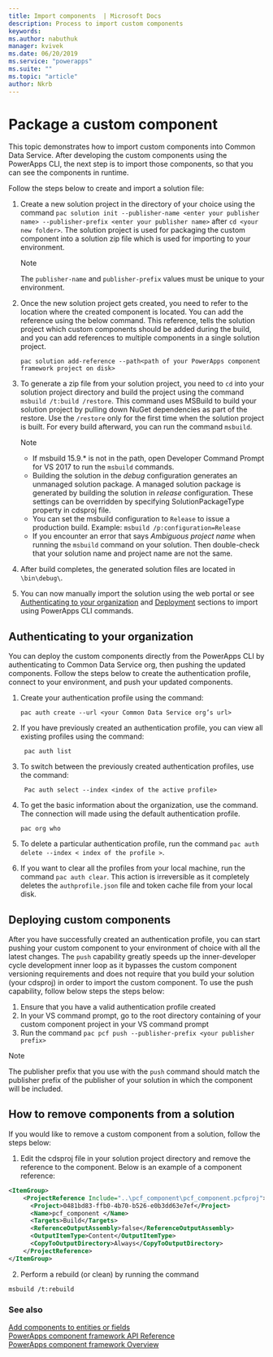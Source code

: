 ```yaml
---
title: Import components  | Microsoft Docs
description: Process to import custom components
keywords:
ms.author: nabuthuk
manager: kvivek
ms.date: 06/20/2019
ms.service: "powerapps"
ms.suite: ""
ms.topic: "article"
author: Nkrb
---
```


# Package a custom component

This topic demonstrates how to import custom components into Common Data Service. After developing the custom components using the PowerApps CLI, the next step is to import those components, so that you can see the components in runtime.

Follow the steps below to create and import a solution file:

1. Create a new solution project in the directory of your choice using the command `pac solution init --publisher-name <enter your publisher name> --publisher-prefix <enter your publisher name>` after `cd <your new folder>`. The solution project is used for packaging the custom component into a solution zip file which is used for importing to your environment.

   > [!NOTE]
   > The `publisher-name` and `publisher-prefix` values must be unique to your environment.
 
   
2. Once the new solution project gets created, you need to refer to the location where the created component is located. You can add the reference using the below command. This reference, tells the solution project which custom components should be added during the build, and you can add references to multiple components in a single solution project.

    ```CLI   
    pac solution add-reference --path<path of your PowerApps component framework project on disk>
    ```

3. To generate a zip file from your solution project, you need to `cd` into your solution project directory and build the project using the command `msbuild /t:build /restore`. This command uses MSBuild to build your solution project by pulling down NuGet dependencies as part of the restore. Use the `/restore` only for the first time when the solution project is built. For every build afterward, you can run the command `msbuild`.

    > [!NOTE]
    > - If msbuild 15.9.* is not in the path, open Developer Command Prompt for VS 2017 to run the `msbuild` commands.    
    > - Building the solution in the *debug* configuration generates an unmanaged solution package. A managed solution package is generated by building the solution in *release* configuration. These settings can be overridden by specifying SolutionPackageType property in cdsproj file.
    > - You can set the msbuild configuration to `Release` to issue a production build. Example: `msbuild /p:configuration=Release` 
    > - If you encounter an error that says *Ambiguous project name* when running the `msbuild` command on your solution. Then double-check that your solution name and project name are not the same.

4. After build completes, the generated solution files are located in `\bin\debug\`.
5. You can now manually import the solution using the web portal or see [Authenticating to your organization](#authenticating-to-your-organization) and [Deployment](#deploying-custom-components) sections to import using PowerApps CLI commands.

## Authenticating to your organization

You can deploy the custom components directly from the PowerApps CLI by authenticating to Common Data Service org, then pushing the updated components. Follow the steps below to create the authentication profile, connect to your environment, and push your updated components. 
 
1. Create your authentication profile using the command: 
 
    ```CLI
    pac auth create --url <your Common Data Service org’s url> 
    ```
 
2. If you have previously created an authentication profile, you can view all existing profiles using the command: 

    ```CLI
     pac auth list 
    ```
 
3. To switch between the previously created authentication profiles, use the command: 
   
    ```CLI
     Pac auth select --index <index of the active profile>
     ``` 
 
4. To get the basic information about the organization, use the command. The connection will made using the default authentication profile. 

    ```CLI
    pac org who 
    ```
 
5. To delete a particular authentication profile, run the command `pac auth delete --index < index of the profile >`. 
6. If you want to clear all the profiles from your local machine, run the command `pac auth clear`. This action is irreversible as it completely deletes the `authprofile.json` file and token cache file from your local disk. 

## Deploying custom components 

After you have successfully created an authentication profile, you can start pushing your custom component to your environment of choice with all the latest changes. The `push` capability greatly speeds up the inner-developer cycle development inner loop as it bypasses the custom component versioning requirements and does not require that you build your solution (your cdsproj) in order to import the custom component. To use the push capability, follow below steps the steps below:

1.	Ensure that you have a valid authentication profile created
2.	In your VS command prompt, go to the root directory containing of your custom component project in your VS command prompt
3.	Run the command `pac pcf push --publisher-prefix <your publisher prefix>`

> [!NOTE]
> The publisher prefix that you use with the `push` command should match the publisher prefix of the publisher of your solution in which the component will be included.


## How to remove components from a solution

If you would like to remove a custom component from a solution, follow the steps below:

1.	Edit the cdsproj file in your solution project directory and remove the reference to the component. Below is an example of a component reference:

```XML
<ItemGroup>
    <ProjectReference Include="..\pcf_component\pcf_component.pcfproj">
      <Project>0481bd83-ffb0-4b70-b526-e0b3dd63e7ef</Project>
      <Name>pcf_component </Name>
      <Targets>Build</Targets>
      <ReferenceOutputAssembly>false</ReferenceOutputAssembly>
      <OutputItemType>Content</OutputItemType>
      <CopyToOutputDirectory>Always</CopyToOutputDirectory>
    </ProjectReference>
</ItemGroup>
```

2.	Perform a rebuild (or clean) by running the command
   ```CLI
   msbuild /t:rebuild
   ```

### See also

[Add components to entities or fields](add-custom-controls-to-a-field-or-entity.md)<br/>
[PowerApps component framework API Reference](reference/index.md)<br/>
[PowerApps component framework Overview](overview.md)
